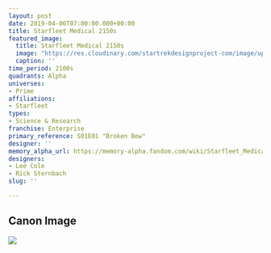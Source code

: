 ```yaml
---
layout: post
date: 2019-04-06T07:00:00.000+00:00
title: Starfleet Medical 2150s
featured_image:
  title: Starfleet Medical 2150s
  image: "https://res.cloudinary.com/startrekdesignproject-com/image/upload/v1554875129/StarfleetMedical2150s.png"
  caption: ''
time_period: 2100s
quadrants: Alpha
universes:
- Prime
affiliations:
- Starfleet
types:
- Science & Research
franchise: Enterprise
primary_reference: S01E01 "Broken Bow"
designer: ''
memory_alpha_url: https://memory-alpha.fandom.com/wiki/Starfleet_Medical
designers:
- Lee Cole
- Rick Sternbach
slug: ''

---
```

## Canon Image

![](https://res.cloudinary.com/startrekdesignproject-com/image/upload/v1554609891/StarfleetMedical2150s1.jpg)